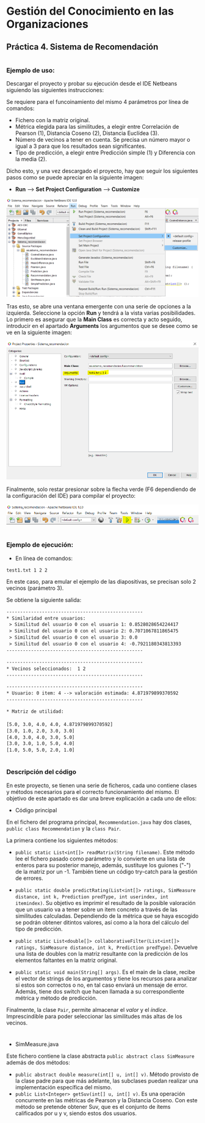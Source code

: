 # Gestión del Conocimiento en las Organizaciones
## Práctica 4. Sistema de Recomendación
#

### Ejemplo de uso:

Descargar el proyecto y probar su ejecución desde el IDE Netbeans siguiendo las siguientes instrucciones:

Se requiere para el funcoinamiento del mismo 4 parámetros por línea de comandos:
* Fichero con la matriz original.
* Métrica elegida para las similitudes, a elegir entre Correlación de Pearson (1), Distancia Coseno (2), Distancia Euclídea (3).
* Número de vecinos a tener en cuenta. Se precisa un número mayor o igual a 3 para que los resultados sean significantes.
* Tipo de predicción, a elegir entre Predicción simple (1) y Diferencia con la media (2).

Dicho esto, y una vez descargado el proyecto, hay que seguir los siguientes pasos como se puede apreciar en la siguiente imagen:
 
 * **Run** --> **Set Project Configuration** --> **Customize** 

![Configurar la línea de comandos](./img/1.PNG)  
  
  
Tras esto, se abre una ventana emergente con una serie de opciones a la izquierda. Seleccione la opción **Run** y tendrá a la vista varias posibilidades. Lo primero es asegurar que la **Main Class** es correcta y acto seguido, introducir en el apartado **Arguments** los argumentos que se desee como se ve en la siguiente imagen:

![Configurar la línea de comandos](./img/2.PNG)

Finalmente, solo restar presionar sobre la flecha verde (F6 dependiendo de la configuración del IDE) para compilar el proyecto:

![Configurar la línea de comandos](./img/3.PNG)

#

### Ejemplo de ejecución:

* En línea de comandos:
```
test1.txt 1 2 2
```

En este caso, para emular el ejemplo de las diapositivas, se precisan solo 2 vecinos (parámetro 3).

Se obtiene la siguiente salida:

```txt
--------------------------------------------------
* Similaridad entre usuarios: 
 > Similitud del usuario 0 con el usuario 1: 0.8528028654224417
 > Similitud del usuario 0 con el usuario 2: 0.7071067811865475
 > Similitud del usuario 0 con el usuario 3: 0.0
 > Similitud del usuario 0 con el usuario 4: -0.7921180343813393
--------------------------------------------------
```

```txt
--------------------------------------------------
* Vecinos seleccionados:  1 2
--------------------------------------------------
```

```txt
--------------------------------------------------
* Usuario: 0 item: 4 --> valoración estimada: 4.871979899370592
--------------------------------------------------
```


```txt
* Matriz de utilidad: 

[5.0, 3.0, 4.0, 4.0, 4.871979899370592]
[3.0, 1.0, 2.0, 3.0, 3.0]
[4.0, 3.0, 4.0, 3.0, 5.0]
[3.0, 3.0, 1.0, 5.0, 4.0]
[1.0, 5.0, 5.0, 2.0, 1.0]
```

#

### Descripción del código

En este proyecto, se tienen una serie de ficheros, cada uno contiene clases y métodos necesarios para el correcto funcionamiento del mismo. El objetivo de este apartado es dar una breve explicación a cada uno de ellos:

* Código principal

En el fichero del programa principal, ``Recommendation.java`` hay dos clases, ``public class Recommendation`` y la ``class Pair``.

La primera contiene los siguientes métodos:

- ``public static List<int[]> readMatrix(String filename)``. Este método lee el fichero pasado como parámetro y lo convierte en una lista de enteros para su posterior manejo, además, sustituye los guiones ("-") de la matriz por un -1. También tiene un código try-catch para la gestión de errores.

- ``public static double predictRating(List<int[]> ratings, SimMeasure distance, int k, Prediction predType, int userindex, int itemindex)``.
Su objetivo es imprimir el resultado de la posible valoración que un usuario va a tener sobre un item concreto a través de las similitudes calculadas. Dependiendo de la métrica que se haya escogido se podrán obtener ditintos valores, así como a la hora del cálculo del tipo de predicción. 

- ``public static List<double[]> collaborativeFilter(List<int[]> ratings, SimMeasure distance, int k, Prediction predType)``.
Devuelve una lista de doubles con la matriz resultante con la predicción de los elementos faltantes en la matriz original.

- ``public static void main(String[] args)``. Es el main de la clase, recibe el vector de strings de los argumentos y tiene los recursos para analizar si estos son correctos o no, en tal caso enviará un mensaje de error. Además, tiene dos switch que hacen llamada a su correspondiente métrica y método de predicción.


Finalmente, la clase ``Pair``, permite almacenar el _valor_ y el _índice_. Imprescindible para poder seleccionar las similitudes más altas de los vecinos.
#

* SimMeasure.java

Este fichero contiene la clase abstracta ``public abstract class SimMeasure`` además de dos métodos:

- ``public abstract double measure(int[] u, int[] v)``. Método provisto de la clase padre para que más adelante, las subclases puedan realizar una implementación específica del mismo.
- ``public List<Integer> getSuv(int[] u, int[] v)``. Es una operación concurrente en las métricas de Pearson y la Distancia Coseno. Con este método se pretende obtener Suv, que es el conjunto de ítems calificados por u y v, siendo estos dos usuarios.

